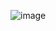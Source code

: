 ![image](https://github.com/Mistire/100-Days-of-Python/assets/96515111/179e5680-cd8b-4610-8991-7372154b8cf5)

